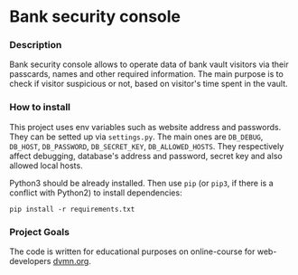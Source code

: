 # Bank security console

### Description

Bank security console allows to operate data of bank vault visitors via their passcards, names 
and other required information. The main purpose is to check if visitor suspicious or not, based on visitor's time spent in the vault.

### How to install

This project uses env variables such as website address and passwords. They can be setted up via `settings.py`.
The main ones are `DB_DEBUG`, `DB_HOST`, `DB_PASSWORD`, `DB_SECRET_KEY`, `DB_ALLOWED_HOSTS`. They
respectively affect debugging, database's address and password, secret key and also allowed local hosts.

Python3 should be already installed. 
Then use `pip` (or `pip3`, if there is a conflict with Python2) to install dependencies:
```
pip install -r requirements.txt
```

### Project Goals

The code is written for educational purposes on online-course for web-developers [dvmn.org](https://dvmn.org/).
